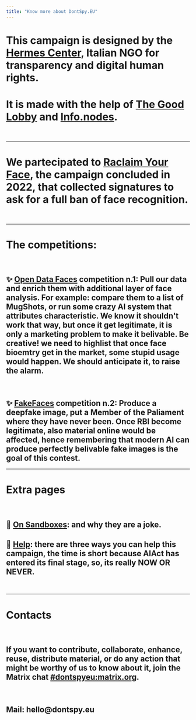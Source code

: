 ```yaml
---
title: "Know more about DontSpy.EU"
---
```


# This campaign is designed by the [**Hermes Center**](https://hermescenter.org), Italian NGO for transparency and digital human rights.

# It is made with the help of [**The Good Lobby**](https://www.thegoodlobby.eu/) and [**Info.nodes**](https://infonodes.org/).

<br />

---

# We partecipated to [Raclaim Your Face](https://reclaimyourface.eu/), the campaign concluded in 2022, that collected signatures to ask for a **full ban of face recognition**.

<br />

---

# The competitions:

<br />

## ✨ [Open Data Faces](/list) competition n.1: Pull our data and enrich them with additional layer of face analysis. For example: compare them to a list of MugShots, or run some crazy AI system that attributes characteristic. We know it shouldn't work that way, but once it get legitimate, it is only a marketing problem to make it belivable. Be creative! we need to highlist that once face bioemtry get in the market, some stupid usage would happen. **We should anticipate it, to raise the alarm**.

<br />

## ✨ [FakeFaces](/fakeface) competition n.2: Produce a deepfake image, put a Member of the Paliament where they have never been. Once RBI become legitimate, also material online would be affected, hence remembering that modern AI can produce perfectly belivable fake images is the goal of this contest.


--- 

# Extra pages

<br />

<!-- ## 💫 [Timeline](/timeline): the current action plan. -->
## 💫 [On Sandboxes](/on-sandboxes): and why they are a joke.
## 💫 [Help](/help): there are three ways you can help this campaign, the time is short because AIAct has entered its final stage, so, its really **NOW OR NEVER**.

<!-- ## 💫 [The problem](/problem) with face biometry: a collction of academic and public references about the problem intrinsic into face biometry technology. -->

<br />

---

# Contacts

<br />

## If you want to contribute, collaborate, enhance, reuse, distribute material, or do any action that might be worthy of us to know about it, join the Matrix chat [#dontspyeu:matrix.org](https://app.element.io/#/room/#dontspyeu:matrix.org).

<br />

## Mail: **hello**@**dontspy**.**eu**
